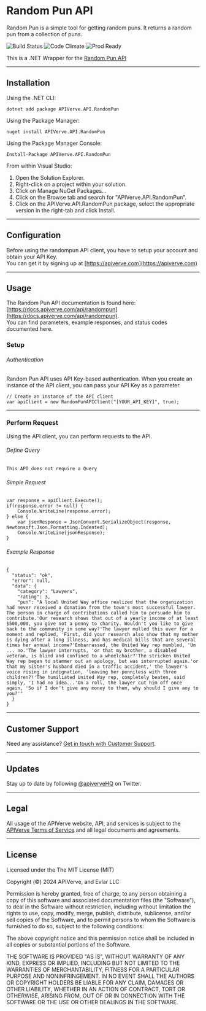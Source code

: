 Random Pun API
============

Random Pun is a simple tool for getting random puns. It returns a random pun from a collection of puns.

![Build Status](https://img.shields.io/badge/build-passing-green)
![Code Climate](https://img.shields.io/badge/maintainability-B-purple)
![Prod Ready](https://img.shields.io/badge/production-ready-blue)

This is a .NET Wrapper for the [Random Pun API](https://apiverve.com/marketplace/api/randompun)

---

## Installation

Using the .NET CLI:
```
dotnet add package APIVerve.API.RandomPun
```

Using the Package Manager:
```
nuget install APIVerve.API.RandomPun
```

Using the Package Manager Console:
```
Install-Package APIVerve.API.RandomPun
```

From within Visual Studio:

1. Open the Solution Explorer.
2. Right-click on a project within your solution.
3. Click on Manage NuGet Packages...
4. Click on the Browse tab and search for "APIVerve.API.RandomPun".
5. Click on the APIVerve.API.RandomPun package, select the appropriate version in the right-tab and click Install.


---

## Configuration

Before using the randompun API client, you have to setup your account and obtain your API Key.  
You can get it by signing up at [https://apiverve.com](https://apiverve.com)

---

## Usage

The Random Pun API documentation is found here: [https://docs.apiverve.com/api/randompun](https://docs.apiverve.com/api/randompun).  
You can find parameters, example responses, and status codes documented here.

### Setup

###### Authentication
Random Pun API uses API Key-based authentication. When you create an instance of the API client, you can pass your API Key as a parameter.

```
// Create an instance of the API client
var apiClient = new RandomPunAPIClient("[YOUR_API_KEY]", true);
```

---


### Perform Request
Using the API client, you can perform requests to the API.

###### Define Query

```
This API does not require a Query
```

###### Simple Request

```
var response = apiClient.Execute();
if(response.error != null) {
	Console.WriteLine(response.error);
} else {
    var jsonResponse = JsonConvert.SerializeObject(response, Newtonsoft.Json.Formatting.Indented);
    Console.WriteLine(jsonResponse);
}
```

###### Example Response

```
{
  "status": "ok",
  "error": null,
  "data": {
    "category": "Lawyers",
    "rating": 3,
    "pun": "A local United Way office realized that the organization had never received a donation from the town's most successful lawyer. The person in charge of contributions called him to persuade him to contribute.'Our research shows that out of a yearly income of at least $500,000, you give not a penny to charity. Wouldn't you like to give back to the community in some way?'The lawyer mulled this over for a moment and replied, 'First, did your research also show that my mother is dying after a long illness, and has medical bills that are several times her annual income?'Embarrassed, the United Way rep mumbled, 'Um ... no.'The lawyer interrupts, 'or that my brother, a disabled veteran, is blind and confined to a wheelchair?'The stricken United Way rep began to stammer out an apology, but was interrupted again.'or that my sister's husband died in a traffic accident,' the lawyer's voice rising in indignation, 'leaving her penniless with three children?!'The humiliated United Way rep, completely beaten, said simply, 'I had no idea...'On a roll, the lawyer cut him off once again, 'So if I don't give any money to them, why should I give any to you?'"
  }
}
```

---

## Customer Support

Need any assistance? [Get in touch with Customer Support](https://apiverve.com/contact).

---

## Updates
Stay up to date by following [@apiverveHQ](https://twitter.com/apiverveHQ) on Twitter.

---

## Legal

All usage of the APIVerve website, API, and services is subject to the [APIVerve Terms of Service](https://apiverve.com/terms) and all legal documents and agreements.

---

## License
Licensed under the The MIT License (MIT)

Copyright (&copy;) 2024 APIVerve, and Evlar LLC

Permission is hereby granted, free of charge, to any person obtaining a copy of this software and associated documentation files (the "Software"), to deal in the Software without restriction, including without limitation the rights to use, copy, modify, merge, publish, distribute, sublicense, and/or sell copies of the Software, and to permit persons to whom the Software is furnished to do so, subject to the following conditions:

The above copyright notice and this permission notice shall be included in all copies or substantial portions of the Software.

THE SOFTWARE IS PROVIDED "AS IS", WITHOUT WARRANTY OF ANY KIND, EXPRESS OR IMPLIED, INCLUDING BUT NOT LIMITED TO THE WARRANTIES OF MERCHANTABILITY, FITNESS FOR A PARTICULAR PURPOSE AND NONINFRINGEMENT. IN NO EVENT SHALL THE AUTHORS OR COPYRIGHT HOLDERS BE LIABLE FOR ANY CLAIM, DAMAGES OR OTHER LIABILITY, WHETHER IN AN ACTION OF CONTRACT, TORT OR OTHERWISE, ARISING FROM, OUT OF OR IN CONNECTION WITH THE SOFTWARE OR THE USE OR OTHER DEALINGS IN THE SOFTWARE.